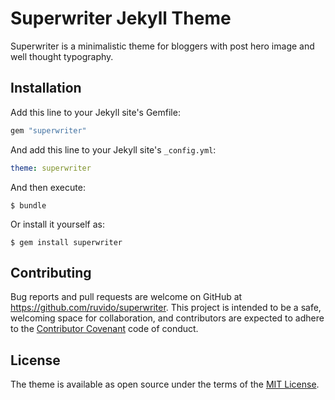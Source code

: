 # Superwriter Jekyll Theme

Superwriter is a minimalistic theme for bloggers with post hero image and well thought typography.

## Installation

Add this line to your Jekyll site's Gemfile:

```ruby
gem "superwriter"
```

And add this line to your Jekyll site's `_config.yml`:

```yaml
theme: superwriter
```

And then execute:

    $ bundle

Or install it yourself as:

    $ gem install superwriter

## Contributing

Bug reports and pull requests are welcome on GitHub at https://github.com/ruvido/superwriter. This project is intended to be a safe, welcoming space for collaboration, and contributors are expected to adhere to the [Contributor Covenant](http://contributor-covenant.org) code of conduct.

## License

The theme is available as open source under the terms of the [MIT License](http://opensource.org/licenses/MIT).
